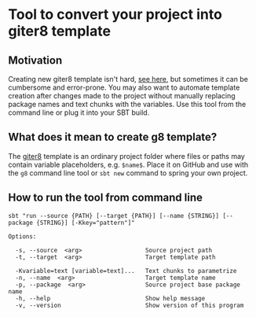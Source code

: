 Tool to convert your project into giter8 template
===

## Motivation
Creating new giter8 template isn't hard, [see here](http://www.foundweekends.org/giter8/template.html), but sometimes it can be cumbersome and error-prone. 
You may also want to automate template creation after changes made to the project without manually replacing package names and text chunks with the variables. 
Use this tool from the command line or plug it into your SBT build.

## What does it mean to create g8 template?
The [giter8](http://www.foundweekends.org/giter8) template is an ordinary project folder where files or paths may contain variable placeholders, e.g. `$name$`. 
Place it on GitHub and use with the `g8` command line tool or `sbt new` command to spring your own project.

## How to run the tool from command line

    sbt "run --source {PATH} [--target {PATH}] [--name {STRING}] [--package {STRING}] [-Kkey="pattern"]"
    
    Options:
    
      -s, --source  <arg>                  Source project path
      -t, --target  <arg>                  Target template path
    
      -Kvariable=text [variable=text]...   Text chunks to parametrize
      -n, --name  <arg>                    Target template name
      -p, --package  <arg>                 Source project base package name
      -h, --help                           Show help message
      -v, --version                        Show version of this program
    

